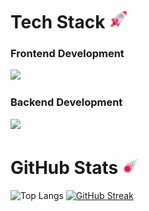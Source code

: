 

# Tech Stack <img src="assets/images/Rocket.png" width="30">

### Frontend Development
<p align="start">
  <a href="https://www.linkedin.com/in/gamzeşirin/">
    <img src="https://skillicons.dev/icons?i=html,css,sass,bootstrap,tailwind,react,nextjs" />
  </a>
</p>

### Backend Development
<p align="start">
  <a href="https://www.linkedin.com/in/gamzeşirin/">
    <img src="https://skillicons.dev/icons?i=js,ts,java,python,nodejs,express,mongodb,mysql,firebase" />
  </a>
</p>


# GitHub Stats <img src="assets/images/Comet.png" width="30">
![Top Langs](https://github-readme-stats.vercel.app/api/top-langs/?username=gamzesirin&theme=dark&hide_border=true&include_all_commits=false&count_private=false&layout=compact)
[![GitHub Streak](https://streak-stats.demolab.com?user=gamzesirin&theme=dark&hide_border=true&border_radius=2&locale=tr&date_format=j%20M%5B%20Y%5D&card_width=500)](https://git.io/streak-stats)

